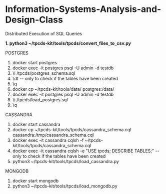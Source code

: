 # Information-Systems-Analysis-and-Design-Class
 Distributed Execution of SQL Queries

**1. python3 ~/tpcds-kit/tools/tpcds/convert_files_to_csv.py**

POSTGRES
1.  docker start postgres
2. docker exec -it postgres psql -U admin -d testdb
3. \i /tpcds/postgres_schema.sql
4. \dt -- only to check if the tables have been created
5. \q
6. docker cp ~/tpcds-kit/tools/data/ postgres:/data/
7. docker exec -it postgres psql -U admin -d testdb
8. \i /tpcds/load_postgres.sql
9. \q

CASSANDRA
1. docker start cassandra
2. docker cp ~/tpcds-kit/tools/tpcds/cassandra_schema.cql cassandra:/tmp/cassandra_schema.cql
3. docker exec -it cassandra cqlsh -f ~/tpcds-kit/tools/tpcds/cassandra_schema.cql
4. docker exec -it cassandra cqlsh -e "USE tpcds; DESCRIBE TABLES;" -- only to check if the tables have been created
5. python3 ~/tpcds-kit/tools/tpcds/load_cassandra.py

MONGODB
1. docker start mongodb
2. python3 ~/tpcds-kit/tools/tpcds/load_mongodb.py

